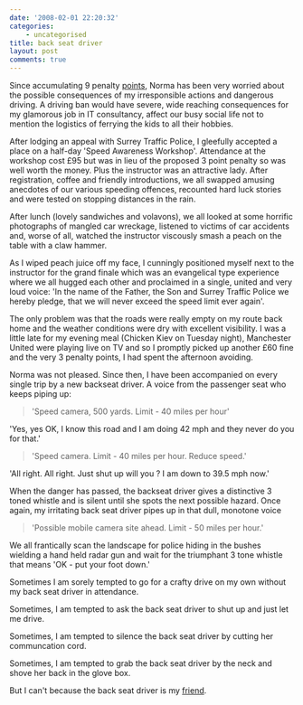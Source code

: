 ```yaml
---
date: '2008-02-01 22:20:32'
categories:
    - uncategorised
title: back seat driver
layout: post
comments: true
---
```

Since accumulating 9 penalty
[points](http://www.nbrightside.com/blog/2007/12/22/seasons-greetings/),
Norma has been very worried about the possible consequences of my
irresponsible actions and dangerous driving. A driving ban would have
severe, wide reaching consequences for my glamorous job in IT
consultancy, affect our busy social life not to mention the logistics of
ferrying the kids to all their hobbies.

After lodging an appeal with Surrey Traffic Police, I gleefully accepted
a place on a half-day 'Speed Awareness Workshop'. Attendance at the
workshop cost &pound;95 but was in lieu of the proposed 3 point penalty so was
well worth the money. Plus the instructor was an attractive lady. After
registration, coffee and friendly introductions, we all swapped amusing
anecdotes of our various speeding offences, recounted hard luck stories
and were tested on stopping distances in the rain.

After lunch (lovely sandwiches and volavons), we all looked at some
horrific photographs of mangled car wreckage, listened to victims of car
accidents and, worse of all, watched the instructor viscously smash a
peach on the table with a claw hammer.

As I wiped peach juice off my face, I cunningly positioned myself next
to the instructor for the grand finale which was an evangelical type
experience where we all hugged each other and proclaimed in a single,
united and very loud voice: 'In the name of the Father, the Son and
Surrey Traffic Police we hereby pledge, that we will never exceed the
speed limit ever again'.

The only problem was that the roads were really empty on my route back
home and the weather conditions were dry with excellent visibility. I
was a little late for my evening meal (Chicken Kiev on Tuesday night),
Manchester United were playing live on TV and so I promptly picked up
another &pound;60 fine and the very 3 penalty points, I had spent the
afternoon avoiding.

Norma was not pleased. Since then, I have been accompanied on every
single trip by a new backseat driver. A voice from the passenger seat
who keeps piping up:
> 'Speed camera, 500 yards. Limit - 40 miles per hour'

'Yes, yes OK, I know this road and I am doing 42 mph and they never do
you for that.'
> 'Speed camera. Limit - 40 miles per hour. Reduce speed.'

'All right. All right. Just shut up will you ? I am down to 39.5 mph
now.'

When the danger has passed, the backseat driver gives a distinctive 3
toned whistle and is silent until she spots the next possible hazard.
Once again, my irritating back seat driver pipes up in that dull,
monotone voice
> 'Possible mobile camera site ahead. Limit - 50 miles per hour.'

We all frantically scan the landscape for police hiding in the bushes
wielding a hand held radar gun and wait for the triumphant 3 tone
whistle that means 'OK - put your foot down.'

Sometimes I am sorely tempted to go for a crafty drive on my own without
my back seat driver in attendance.

Sometimes, I am tempted to ask the back seat driver to shut up and just
let me drive.

Sometimes, I am tempted to silence the back seat driver by cutting her
communcation cord.

Sometimes, I am tempted to grab the back seat driver by the neck and
shove her back in the glove box.

But I can't because the back seat driver is my
[friend](http://www.activegps.co.uk/novus-delta.htm).
